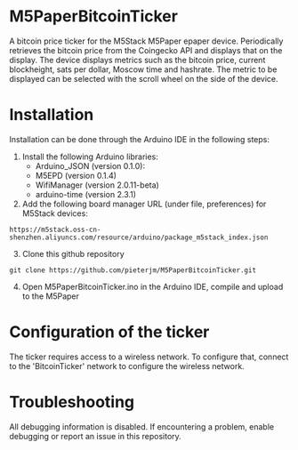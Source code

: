 # M5PaperBitcoinTicker
A bitcoin price ticker for the M5Stack M5Paper epaper device. Periodically retrieves the bitcoin price from the Coingecko API and displays that on the display. The device displays metrics such as the bitcoin price, current blockheight, sats per dollar, Moscow time and hashrate. The metric to be displayed can be selected with the scroll wheel on the side of the device.

# Installation

Installation can be done through the Arduino IDE in the following steps:

  1. Install the following Arduino libraries:
     - Arduino_JSON (version 0.1.0):
     - M5EPD (version 0.1.4)
     - WifiManager (version 2.0.11-beta)
     - arduino-time (version 2.3.1)
  2. Add the following board manager URL (under file, preferences) for M5Stack devices: 
~~~
https://m5stack.oss-cn-shenzhen.aliyuncs.com/resource/arduino/package_m5stack_index.json
~~~

  3. Clone this github repository
~~~   
git clone https://github.com/pieterjm/M5PaperBitcoinTicker.git
~~~
  4. Open M5PaperBitcoinTicker.ino in the Arduino IDE, compile and upload to the M5Paper

# Configuration of the ticker

The ticker requires access to a wireless network. To configure that, connect to the 'BitcoinTicker' network to configure the wireless network.

# Troubleshooting

All debugging information is disabled. If encountering a problem, enable debugging or report an issue in this repository.


